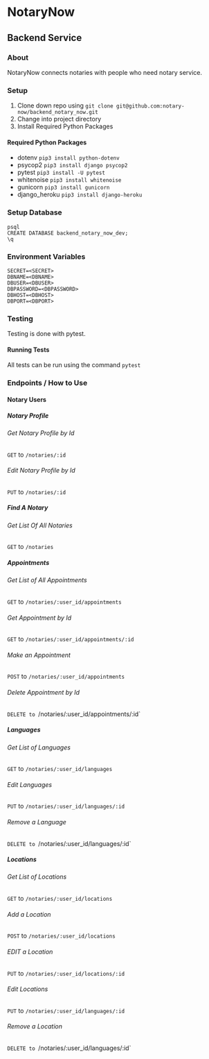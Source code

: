 # NotaryNow

## Backend Service

### About

NotaryNow connects notaries with people who need notary service.

### Setup

1. Clone down repo using `git clone git@github.com:notary-now/backend_notary_now.git`
1. Change into project directory
1. Install Required Python Packages

#### Required Python Packages
- dotenv `pip3 install python-dotenv`
- psycop2 `pip3 install django psycop2`
- pytest `pip3 install -U pytest`
- whitenoise `pip3 install whitenoise`
- gunicorn `pip3 install gunicorn`
- django_heroku `pip3 install django-heroku`

### Setup Database
```
psql
CREATE DATABASE backend_notary_now_dev;
\q
```

### Environment Variables
```
SECRET=<SECRET>
DBNAME=<DBNAME>
DBUSER=<DBUSER>
DBPASSWORD=<DBPASSWORD>
DBHOST=<DBHOST>
DBPORT=<DBPORT>
```

### Testing

Testing is done with pytest.

#### Running Tests

All tests can be run using the command `pytest`

### Endpoints / How to Use

#### Notary Users

##### Notary Profile
###### Get Notary Profile by Id
`GET` to `/notaries/:id`
###### Edit Notary Profile by Id
`PUT` to `/notaries/:id`

##### Find A Notary
###### Get List Of All Notaries
`GET` to `/notaries`

##### Appointments
###### Get List of All Appointments
`GET` to `/notaries/:user_id/appointments`
###### Get Appointment by Id
`GET` to `/notaries/:user_id/appointments/:id`
###### Make an Appointment
`POST` to `/notaries/:user_id/appointments`
###### Delete Appointment by Id
`DELETE to `/notaries/:user_id/appointments/:id`

##### Languages
###### Get List of Languages
`GET` to `/notaries/:user_id/languages`
###### Edit Languages
`PUT` to `/notaries/:user_id/languages/:id`
###### Remove a Language
`DELETE to `/notaries/:user_id/languages/:id`

##### Locations
###### Get List of Locations
`GET` to `/notaries/:user_id/locations`
###### Add a Location
`POST` to `/notaries/:user_id/locations`
###### EDIT a Location
`PUT` to `/notaries/:user_id/locations/:id`

###### Edit Locations
`PUT` to `/notaries/:user_id/languages/:id`
###### Remove a Location
`DELETE to `/notaries/:user_id/languages/:id`